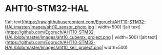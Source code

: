 # AHT10-STM32-HAL
![alt text](https://raw.githubusercontent.com/Egoruch/AHT10-STM32-HAL/master/Images/aht10_sensor_photo.jpg | width=500)
![alt text](https://github.com/Egoruch/AHT10-STM32-HAL/blob/master/Images/aht10_cubemx_project.png | width=500)
![alt text](https://github.com/Egoruch/AHT10-STM32-HAL/blob/master/Images/aht10_keil_project.png| width=500)
